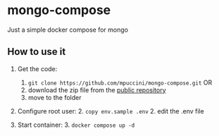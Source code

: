 # mongo-compose
Just a simple docker compose for mongo

## How to use it

1. Get the code: 
      1. `git clone https://github.com/mpuccini/mongo-compose.git` OR
      1. download the zip file from the [public repository](https://github.com/mpuccini/mongo-compose)
      1. move to the folder
   
2. Configure root user: 
      2. `copy env.sample .env`
      2. edit the .env file  
   
3. Start container: 
      3. `docker compose up -d`
